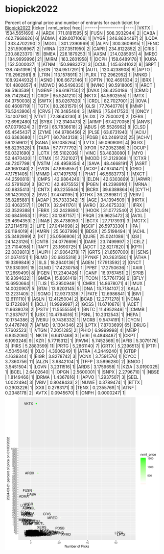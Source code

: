 # biopick2022
Percent of original price and number of entrants for each ticket for [Biopick2022](https://twitter.com/hashtag/Biopick2022)
|ticker |   nrml_price| freq|
|:------|------------:|----:|
|VKTX   | 1534.5651696|    4|
|ARDX   |  711.8181595|    5|
|FUSN   |  508.3932944|    2|
|CABA   |  462.7968626|    6|
|ADMA   |  439.0071066|    1|
|VYGR   |  346.8634497|    2|
|LQDA   |  333.4702290|    2|
|MDGL   |  301.2390969|    3|
|ALPN   |  300.3609915|    1|
|FENC   |  251.5908967|    2|
|VRNA   |  237.3511950|    2|
|CAPR   |  234.8122852|    2|
|CRIS   |  230.8823370|   15|
|BMEA   |  228.1879253|    1|
|AXSM   |  214.0285951|    4|
|MREO   |  184.9999996|   21|
|MIRM   |  163.2601958|    1|
|DCPH   |  158.6489178|    1|
|KURA   |  152.5000027|    1|
|ATNM   |  150.9983272|    3|
|OCUL   |  145.6241022|    8|
|SRPT   |  138.7451396|    1|
|LEGN   |  124.9517291|    1|
|AUTL   |  120.4238908|    9|
|APTO   |  116.2962981|    8|
|LTRN   |  113.1578911|    3|
|PLRX   |  112.2962952|    1|
|MNKD   |  108.9244932|    1|
|ASND   |  108.6672146|    1|
|OPTN   |  102.4691334|    2|
|IBRX   |  101.4802657|    4|
|MDWD   |   96.5496330|    1|
|NVNO   |   90.5918005|    1|
|ARCT   |   89.5163539|    1|
|NGENF  |   86.6197150|    2|
|DVAX   |   86.4250186|    1|
|CRMD   |   85.7142842|    1|
|CRDF   |   85.5241210|    3|
|NKTX   |   84.5602555|    1|
|IMTX   |   84.3750038|    2|
|SWTX   |   83.0267820|    1|
|CRDL   |   82.7027001|    2|
|IOVA   |   80.4609719|    1|
|TGTX   |   80.2631579|    9|
|GLSI   |   77.7640778|    1|
|IMMP   |   76.5243906|    4|
|CRVS   |   76.3485464|    3|
|MRNS   |   75.8417520|    1|
|ONCY   |   74.1007181|    1|
|VTVT   |   72.8643230|    3|
|ALDX   |   72.7500021|    2|
|XERS   |   72.6962480|   12|
|SYBX   |   72.3140473|    2|
|ARMP   |   67.4270058|    1|
|ANVS   |   67.0079624|    3|
|BYSI   |   65.7836618|    2|
|ABUS   |   65.5526962|    8|
|CLSD   |   65.4545437|    2|
|ZYME   |   64.9786456|    2|
|PLSE   |   63.6731940|    1|
|ACIU   |   63.6363680|    1|
|CLPT   |   60.7843138|    3|
|PDSB   |   60.2469122|   25|
|ACHV   |   59.1259612|    1|
|SANA   |   59.1085264|    1|
|LVTX   |   59.0909091|    4|
|BLRX   |   58.8235328|    1|
|TARA   |   57.7777792|    1|
|XFOR   |   57.2052386|    3|
|OCUP   |   56.0321690|    3|
|LCTX   |   55.5102036|    1|
|VINC   |   53.4838080|    1|
|MYO    |   52.4470420|    1|
|CTMX   |   51.7321027|    1|
|MODD   |   51.2129368|    1|
|CTXR   |   48.7207798|    1|
|VSTM   |   48.4959354|    4|
|SAVA   |   48.4668191|    7|
|ASRT   |   48.1651340|    2|
|EVGN   |   47.8658557|    1|
|ACXP   |   47.6741471|    1|
|GBIO   |   47.1751405|    1|
|MNMD   |   47.1497578|    1|
|PHAT   |   46.5683773|    1|
|MXCT   |   44.2590816|    1|
|CMPS   |   42.9864246|    1|
|ELDN   |   42.6303869|    3|
|ARWR   |   42.5791829|    3|
|BCYC   |   42.4675552|    1|
|PGEN   |   41.2398910|    1|
|MRNA   |   40.9835413|    1|
|CNTX   |   40.2255646|    1|
|BCRX   |   39.6389864|    6|
|CYTH   |   39.1420920|    2|
|BVS    |   37.4741195|    1|
|GTHX   |   36.2389817|    2|
|VERV   |   35.8285881|    1|
|ADAP   |   35.7333342|   15|
|AGE    |   34.1394509|    1|
|HRTX   |   33.4063517|    1|
|ONTX   |   32.9411761|    1|
|AVRO   |   32.4675333|    1|
|IFRX   |   32.3529388|    1|
|FBRX   |   32.2429890|    1|
|HOOK   |   31.0772540|    2|
|CLGN   |   30.6845953|    1|
|IPSC   |   30.1387157|    1|
|PRQR   |   29.9625472|    3|
|AVXL   |   29.4694353|    2|
|INAB   |   28.4738050|    1|
|BCTX   |   27.7173931|    3|
|MGTX   |   27.2114579|    2|
|LIFE   |   27.0414998|    2|
|NSCIF  |   26.5973330|    1|
|IPA    |   26.1194019|    4|
|AMRN   |   25.5637998|    1|
|BDSX   |   25.5198494|    1|
|ACHL   |   25.3492999|    2|
|IKT    |   25.0566906|    2|
|QURE   |   25.0241086|    1|
|QSI    |   24.1423126|    1|
|CNTB   |   24.0776696|    1|
|DARE   |   23.7499997|    2|
|CELZ   |   23.7104058|    1|
|RAPT   |   23.1690725|    1|
|ADCT   |   22.8217820|    1|
|KPTI   |   22.0839813|    5|
|AUPH   |   21.9064278|   17|
|GRTS   |   21.8507000|    8|
|SENS   |   21.0674151|    1|
|RLMD   |   20.6835318|    3|
|PYNKF  |   20.2631580|    1|
|ATHA   |   19.3399849|    2|
|SLS    |   18.2640136|    1|
|AGEN   |   17.7913592|    2|
|ONCT   |   17.5330391|   15|
|GLMD   |   17.4230758|    1|
|PPBT   |   17.2750636|    1|
|XAIR   |   17.2669499|    8|
|FGEN   |   17.2340426|    1|
|CANF   |   16.9767451|    2|
|SPRB   |   16.9394622|    1|
|GMDA   |   15.8661419|    7|
|TCON   |   15.7761736|    6|
|BFLY   |   15.6950664|    1|
|TLIS   |   15.2950949|    1|
|CMRX   |   14.8678071|    4|
|IMUX   |   14.0020907|    5|
|BTAI   |   13.9203145|    5|
|DNA    |   13.7184107|    2|
|KALA   |   13.2231405|    2|
|SGMO   |   12.9373336|    7|
|FATE   |   12.6986841|    1|
|BIVI   |   12.6111110|    1|
|ASLN   |   12.4125004|    2|
|BCAB   |   12.2771278|    1|
|NCNA   |   12.1722684|    1|
|BCLI   |   11.9999997|    2|
|GOSS   |   11.6710876|    1|
|ACET   |   11.6638078|    2|
|PSTV   |   11.5555559|    1|
|BNTC   |   11.4952846|    1|
|CMMB   |   11.2637677|    1|
|UBX    |   10.4794516|    1|
|PSNL   |   10.2312543|    1|
|HEPA   |   10.1754386|    2|
|VERU   |    9.7436332|    1|
|MCRB   |    9.5474191|    1|
|CYCN   |    9.4476740|    7|
|AFMD   |    9.1304346|   23|
|LPTX   |    7.8703699|   65|
|DRUG   |    7.7602523|    1|
|VTGN   |    7.2051285|    2|
|PHIO   |    6.9999998|    4|
|MEIP   |    6.8352060|    1|
|NKTR   |    6.6417468|    3|
|VIRI   |    6.4848487|    1|
|CKPT   |    6.1093246|    9|
|KZR    |    5.7715312|    1|
|PAVM   |    5.7452569|    9|
|AFIB   |    5.3079176|    3|
|PIRS   |    5.2883599|   11|
|PRTG   |    5.2861140|    7|
|GRTX   |    5.2396513|    1|
|PTPI   |    4.5045046|    1|
|XLO    |    4.3906249|    1|
|ATRA   |    4.2449240|    1|
|GTBP   |    4.1639344|    1|
|EIGR   |    3.8278742|    3|
|VCNX   |    3.7591576|    1|
|CYCC   |    3.7360756|   11|
|ALZN   |    3.6842104|    1|
|TFFP   |    3.5896280|    2|
|BNGO   |    3.5451504|    1|
|LGVN   |    3.2311516|    1|
|ARDS   |    3.1759658|    1|
|KZIA   |    3.0190025|    1|
|BCEL   |    2.6402640|    1|
|OPGN   |    2.5600001|    1|
|SNPX   |    2.2796710|    1|
|NBSE   |    1.8149466|    1|
|DRMA   |    1.4367816|    1|
|APVO   |    1.2937507|    3|
|SEEL   |    1.0022494|    3|
|VBIV   |    0.8048433|    2|
|NUWE   |    0.3789474|    1|
|BTTX   |    0.2903226|    1|
|XXII   |    0.2783171|    3|
|TENX   |    0.2355769|    1|
|ATNF   |    0.2348178|    2|
|AVTX   |    0.0945670|    1|
|ONPH   |    0.0000247|    1|
![retvspicks](biopicks.png?raw=true)
